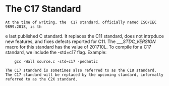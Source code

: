 # The C17 Standard

    At the time of writing, the  C17 standard, officially named ISO/IEC 9899:2018, is th
e last published C standard. It replaces the C11 standard, does not intrpduce new features, and
fixes defects reported for C11. The ____STDC_VERSION_ macro for this standard has the
 value of 201710L. To compile for a C17 standard, we include the -std=c17 flag. Example:

        gcc -Wall source.c -std=c17 -pedantic

    The C17 standard is sometimes also referred to as the C18 standard. The C17 standard will be replaced by the upcoming standard, informally referred to as the C2X standard.
